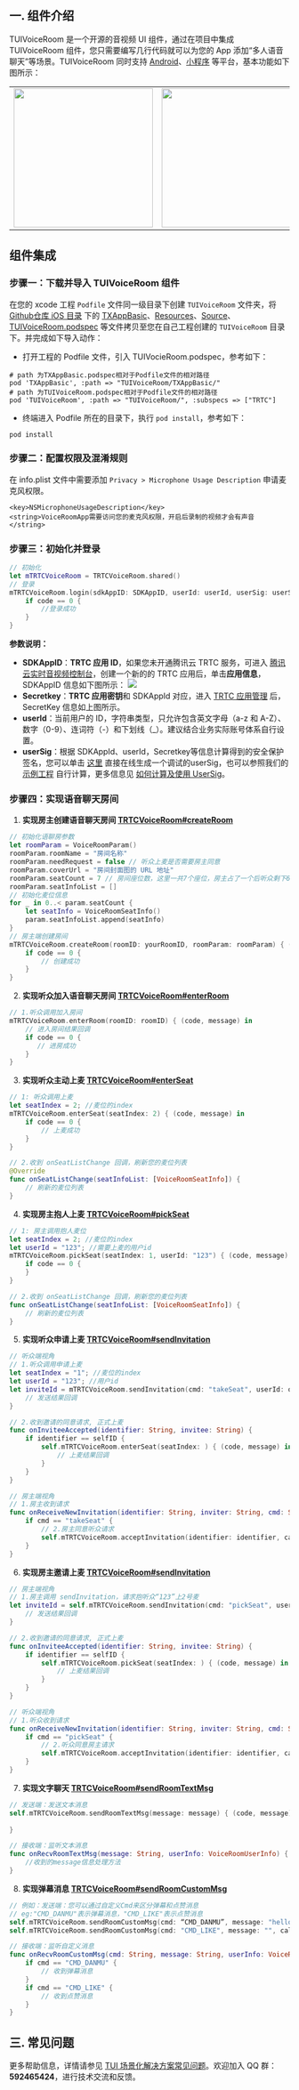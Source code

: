 ## 一. 组件介绍

TUIVoiceRoom 是一个开源的音视频 UI 组件，通过在项目中集成 TUIVoiceRoom 组件，您只需要编写几行代码就可以为您的 App 添加“多人语音聊天”等场景。TUIVoiceRoom 同时支持 [Android](https://cloud.tencent.com/document/product/647/45737)、[小程序](https://cloud.tencent.com/document/product/647/65386) 等平台，基本功能如下图所示：

<table class="tablestyle">
<tbody><tr>
<td><img src="https://qcloudimg.tencent-cloud.cn/raw/797f59f998491b6ba9cc00164c076b18.jpg" width="250"></td>
<td><img src="https://qcloudimg.tencent-cloud.cn/raw/0e4a8e5fb6d42f1c2f721195023f58bd.jpg" width="250"></td>
<td><img src="https://qcloudimg.tencent-cloud.cn/raw/5b95135f19fbcba7acc030621107b13a.jpg" width="250"></td>
</tr>
</tbody></table>

## 组件集成
### 步骤一：下载并导入 TUIVoiceRoom 组件

在您的 xcode 工程 `Podfile` 文件同一级目录下创建 `TUIVoiceRoom` 文件夹，将 [Github仓库 iOS 目录](https://github.com/One-time/TUIVoiceRoom/tree/main/iOS) 下的 [TXAppBasic](https://github.com/One-time/TUIVoiceRoom/tree/main/iOS/TXAppBasic)、[Resources](https://github.com/One-time/TUIVoiceRoom/tree/main/iOS/Resources)、[Source](https://github.com/One-time/TUIVoiceRoom/tree/main/iOS/Source)、[TUIVoiceRoom.podspec](https://github.com/One-time/TUIVoiceRoom/blob/main/iOS/TUIVoiceRoom.podspec) 等文件拷贝至您在自己工程创建的 `TUIVoiceRoom` 目录下。并完成如下导入动作：
- 打开工程的 Podfile 文件，引入 TUIVocieRoom.podspec，参考如下：
```
# path 为TXAppBasic.podspec相对于Podfile文件的相对路径
pod 'TXAppBasic', :path => "TUIVoiceRoom/TXAppBasic/"
# path 为TUIVoiceRoom.podspec相对于Podfile文件的相对路径
pod 'TUIVoiceRoom', :path => "TUIVoiceRoom/", :subspecs => ["TRTC"]    
```
- 终端进入 Podfile 所在的目录下，执行 `pod install`，参考如下：
```
pod install
```

### 步骤二：配置权限及混淆规则
在 info.plist 文件中需要添加 `Privacy > Microphone Usage Description` 申请麦克风权限。

```plist
<key>NSMicrophoneUsageDescription</key>
<string>VoiceRoomApp需要访问您的麦克风权限，开启后录制的视频才会有声音</string>
```

### 步骤三：初始化并登录

```Swift
// 初始化
let mTRTCVoiceRoom = TRTCVoiceRoom.shared()
// 登录
mTRTCVoiceRoom.login(sdkAppID: SDKAppID, userId: userId, userSig: userSig) { code, message in
    if code == 0 {
        //登录成功
    }
}
```
**参数说明：**
- **SDKAppID**：**TRTC 应用 ID**，如果您未开通腾讯云 TRTC 服务，可进入 [腾讯云实时音视频控制台](https://console.cloud.tencent.com/trtc/app)，创建一个新的的 TRTC 应用后，单击**应用信息**，SDKAppID 信息如下图所示：
![](https://qcloudimg.tencent-cloud.cn/raw/cf6de5f10b77be75174d0ba359101f60.png)
- **Secretkey**：**TRTC 应用密钥**和 SDKAppId 对应，进入 [TRTC 应用管理](https://console.cloud.tencent.com/trtc/app) 后，SecretKey 信息如上图所示。
- **userId**：当前用户的 ID，字符串类型，只允许包含英文字母（a-z 和 A-Z）、数字（0-9）、连词符（-）和下划线（\_）。建议结合业务实际账号体系自行设置。
- **userSig**：根据 SDKAppId、userId，Secretkey等信息计算得到的安全保护签名，您可以单击 [这里](https://console.cloud.tencent.com/trtc/usersigtool) 直接在线生成一个调试的userSig，也可以参照我们的 [示例工程](https://github.com/tencentyun/TUIRoom/blob/main/Android/Debug/src/main/java/com/tencent/liteav/debug/GenerateTestUserSig.java#L88) 自行计算，更多信息见 [如何计算及使用 UserSig](https://cloud.tencent.com/document/product/647/17275)。




### 步骤四：实现语音聊天房间
1. **实现房主创建语音聊天房间 [TRTCVoiceRoom#createRoom](https://cloud.tencent.com/document/product/647/47928#createroom)**
```Swift
// 初始化语聊房参数
let roomParam = VoiceRoomParam()
roomParam.roomName = "房间名称"
roomParam.needRequest = false // 听众上麦是否需要房主同意
roomParam.coverUrl = "房间封面图的 URL 地址"
roomParam.seatCount = 7 // 房间座位数，这里一共7个座位，房主占了一个后听众剩下6个座位
roomParam.seatInfoList = []
// 初始化麦位信息
for _ in 0..< param.seatCount {
    let seatInfo = VoiceRoomSeatInfo()
    param.seatInfoList.append(seatInfo)
}
// 房主端创建房间
mTRTCVoiceRoom.createRoom(roomID: yourRoomID, roomParam: roomParam) { (code, message) in
    if code == 0 {
        // 创建成功
    }
}
```
2. **实现听众加入语音聊天房间 [TRTCVoiceRoom#enterRoom](https://cloud.tencent.com/document/product/647/47928#enterroom)**
```Swift
// 1.听众调用加入房间
mTRTCVoiceRoom.enterRoom(roomID: roomID) { (code, message) in
    // 进入房间结果回调
    if code == 0 {
       // 进房成功
    }
}
```
3. **实现听众主动上麦 [TRTCVoiceRoom#enterSeat](https://cloud.tencent.com/document/product/647/47928#enterseat)**
```Swift
// 1: 听众调用上麦
let seatIndex = 2; //麦位的index
mTRTCVoiceRoom.enterSeat(seatIndex: 2) { (code, message) in
    if code == 0 {
        // 上麦成功
    }
}

// 2.收到 onSeatListChange 回调，刷新您的麦位列表
@Override
func onSeatListChange(seatInfoList: [VoiceRoomSeatInfo]) {
    // 刷新的麦位列表
}
```
4. **实现房主抱人上麦 [TRTCVoiceRoom#pickSeat](https://cloud.tencent.com/document/product/647/47928#pickseat)**
```Swift
// 1: 房主调用抱人麦位
let seatIndex = 2; //麦位的index
let userId = "123"; //需要上麦的用户id
mTRTCVoiceRoom.pickSeat(seatIndex: 1, userId: "123") { (code, message) in
    if code == 0 {
    }
}

// 2.收到 onSeatListChange 回调，刷新您的麦位列表
func onSeatListChange(seatInfoList: [VoiceRoomSeatInfo]) {
    // 刷新的麦位列表
}
```
5. **实现听众申请上麦  [TRTCVoiceRoom#sendInvitation](https://cloud.tencent.com/document/product/647/47928#sendinvitation)**
```Swift
// 听众端视角
// 1.听众调用申请上麦
let seatIndex = "1"; //麦位的index
let userId = "123"; //用户id
let inviteId = mTRTCVoiceRoom.sendInvitation(cmd: "takeSeat", userId: ownerUserId, content: "1") { (code, message) in
    // 发送结果回调
}

// 2.收到邀请的同意请求, 正式上麦
func onInviteeAccepted(identifier: String, invitee: String) {
    if identifier == selfID {
        self.mTRTCVoiceRoom.enterSeat(seatIndex: ) { (code, message) in
            // 上麦结果回调
        }
    }
}

// 房主端视角
// 1.房主收到请求
func onReceiveNewInvitation(identifier: String, inviter: String, cmd: String, content: String) {
    if cmd == "takeSeat" {
        // 2.房主同意听众请求
        self.mTRTCVoiceRoom.acceptInvitation(identifier: identifier, callback: nil)
    }
}
```
6. **实现房主邀请上麦  [TRTCVoiceRoom#sendInvitation](https://cloud.tencent.com/document/product/647/47928#sendinvitation)**
```Swift
// 房主端视角
// 1.房主调用 sendInvitation，请求抱听众“123”上2号麦
let inviteId = self.mTRTCVoiceRoom.sendInvitation(cmd: "pickSeat", userId: ownerUserId, content: "2") { (code, message) in
    // 发送结果回调
}

// 2.收到邀请的同意请求, 正式上麦
func onInviteeAccepted(identifier: String, invitee: String) {
    if identifier == selfID {
        self.mTRTCVoiceRoom.pickSeat(seatIndex: ) { (code, message) in
            // 上麦结果回调
        }
    }
}

// 听众端视角
// 1.听众收到请求
func onReceiveNewInvitation(identifier: String, inviter: String, cmd: String, content: String) {
    if cmd == "pickSeat" {
        // 2.听众同意房主请求
        self.mTRTCVoiceRoom.acceptInvitation(identifier: identifier, callback: nil)
    }
}
```
7. **实现文字聊天  [TRTCVoiceRoom#sendRoomTextMsg](https://cloud.tencent.com/document/product/647/47928#sendroomtextmsg)**
```Swift
// 发送端：发送文本消息
self.mTRTCVoiceRoom.sendRoomTextMsg(message: message) { (code, message) in
         
}

// 接收端：监听文本消息
func onRecvRoomTextMsg(message: String, userInfo: VoiceRoomUserInfo) {
    //收到的message信息处理方法        
}
```
8. **实现弹幕消息 [TRTCVoiceRoom#sendRoomCustomMsg](https://cloud.tencent.com/document/product/647/47928#sendroomcustommsg)**
```Swift
// 例如：发送端：您可以通过自定义Cmd来区分弹幕和点赞消息
// eg:"CMD_DANMU"表示弹幕消息，"CMD_LIKE"表示点赞消息
self.mTRTCVoiceRoom.sendRoomCustomMsg(cmd: “CMD_DANMU”, message: "hello world", callback: nil)
self.mTRTCVoiceRoom.sendRoomCustomMsg(cmd: "CMD_LIKE", message: "", callback: nil)

// 接收端：监听自定义消息
func onRecvRoomCustomMsg(cmd: String, message: String, userInfo: VoiceRoomUserInfo) {
    if cmd == "CMD_DANMU" {
        // 收到弹幕消息
    }
    if cmd == "CMD_LIKE" {
        // 收到点赞消息
    }
}
```


## 三. 常见问题
更多帮助信息，详情请参见 [TUI 场景化解决方案常见问题](https://cloud.tencent.com/developer/article/1952880)。欢迎加入 QQ 群：**592465424**，进行技术交流和反馈。
